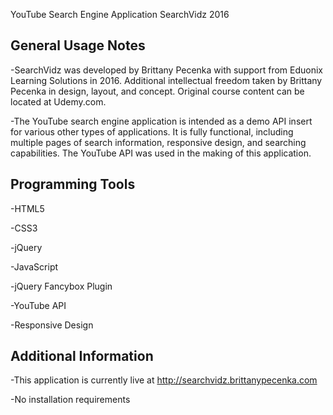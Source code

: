 YouTube Search Engine Application
SearchVidz 2016

General Usage Notes
---------------------------------------------
-SearchVidz was developed by Brittany Pecenka with support from Eduonix Learning Solutions in 2016. Additional intellectual freedom taken by Brittany 
Pecenka in design, layout, and concept. Original course content can be located at Udemy.com.

-The YouTube search engine application is intended as a demo API insert for various other types of applications. It is fully functional,
including multiple pages of search information, responsive design, and searching capabilities. The YouTube API was used in the making
of this application.

Programming Tools
---------------------------------------------
-HTML5

-CSS3

-jQuery

-JavaScript

-jQuery Fancybox Plugin

-YouTube API

-Responsive Design

Additional Information
---------------------------------------------
-This application is currently live at http://searchvidz.brittanypecenka.com

-No installation requirements
